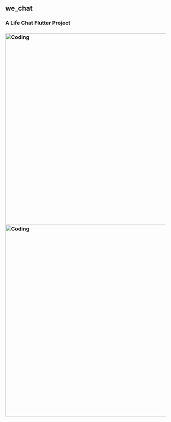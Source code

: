 ## we_chat

<h3>A Life Chat Flutter Project<h3>

<img  alt="Coding" height="600" src="https://user-images.githubusercontent.com/33372890/177998600-867294e8-83f9-40c0-ad11-a0785cf054e0.jpg"> <img  alt="Coding" height="600" src="https://user-images.githubusercontent.com/33372890/177999038-8bfb8c2c-cf42-43d5-80ac-0363beede926.jpg"> 
  
